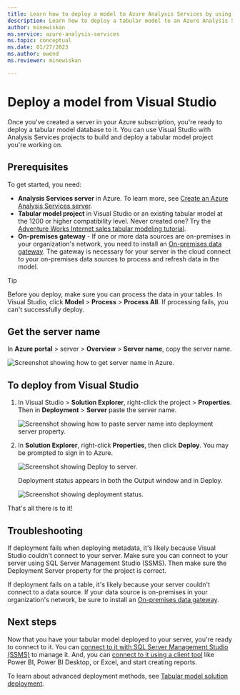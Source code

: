 ```yaml
---
title: Learn how to deploy a model to Azure Analysis Services by using Visual Studio | Microsoft Docs
description: Learn how to deploy a tabular model to an Azure Analysis Services server by using Visual Studio.
author: minewiskan
ms.service: azure-analysis-services
ms.topic: conceptual
ms.date: 01/27/2023
ms.author: owend
ms.reviewer: minewiskan

---
```

# Deploy a model from Visual Studio

Once you've created a server in your Azure subscription, you're ready to deploy a tabular model database to it. You can use Visual Studio with Analysis Services projects to build and deploy a tabular model project you're working on. 

## Prerequisites

To get started, you need:

* **Analysis Services server** in Azure. To learn more, see [Create an Azure Analysis Services server](analysis-services-create-server.md).
* **Tabular model project** in Visual Studio or an existing tabular model at the 1200 or higher compatibility level. Never created one? Try the [Adventure Works Internet sales tabular modeling tutorial](/analysis-services/tutorial-tabular-1400/as-adventure-works-tutorial).
* **On-premises gateway** - If one or more data sources are on-premises in your organization's network, you need to install an [On-premises data gateway](analysis-services-gateway.md). The gateway is necessary for your server in the cloud connect to your on-premises data sources to process and refresh data in the model.

> [!TIP]
> Before you deploy, make sure you can process the data in your tables. In Visual Studio, click **Model** > **Process** > **Process All**. If processing fails, you can't successfully deploy.
> 
> 

## Get the server name

In **Azure portal** > server > **Overview** > **Server name**, copy the server name.
   
![Screenshot showing how to get server name in Azure.](./media/analysis-services-deploy/aas-deploy-get-server-name.png)

## To deploy from Visual Studio

1. In Visual Studio > **Solution Explorer**, right-click the project > **Properties**. Then in **Deployment** > **Server** paste the server name.   
   
    ![Screenshot showing how to paste server name into deployment server property.](./media/analysis-services-deploy/aas-deploy-deployment-server-property.png)
2. In **Solution Explorer**, right-click **Properties**, then click **Deploy**. You may be prompted to sign in to Azure.
   
    ![Screenshot showing Deploy to server.](./media/analysis-services-deploy/aas-deploy-deploy.png)
   
    Deployment status appears in both the Output window and in Deploy.
   
    ![Screenshot showing deployment status.](./media/analysis-services-deploy/aas-deploy-status.png)

That's all there is to it!


## Troubleshooting

If deployment fails when deploying metadata, it's likely because Visual Studio couldn't connect to your server. Make sure you can connect to your server using SQL Server Management Studio (SSMS). Then make sure the Deployment Server property for the project is correct.

If deployment fails on a table, it's likely because your server couldn't connect to a data source. If your data source is on-premises in your organization's network, be sure to install an [On-premises data gateway](analysis-services-gateway.md).

## Next steps

Now that you have your tabular model deployed to your server, you're ready to connect to it. You can [connect to it with SQL Server Management Studio (SSMS)](analysis-services-manage.md) to manage it. And, you can [connect to it using a client tool](analysis-services-connect.md) like Power BI, Power BI Desktop, or Excel, and start creating reports.   

To learn about advanced deployment methods, see [Tabular model solution deployment](/analysis-services/deployment/tabular-model-solution-deployment?view=azure-analysis-services-current&preserve-view=true).
